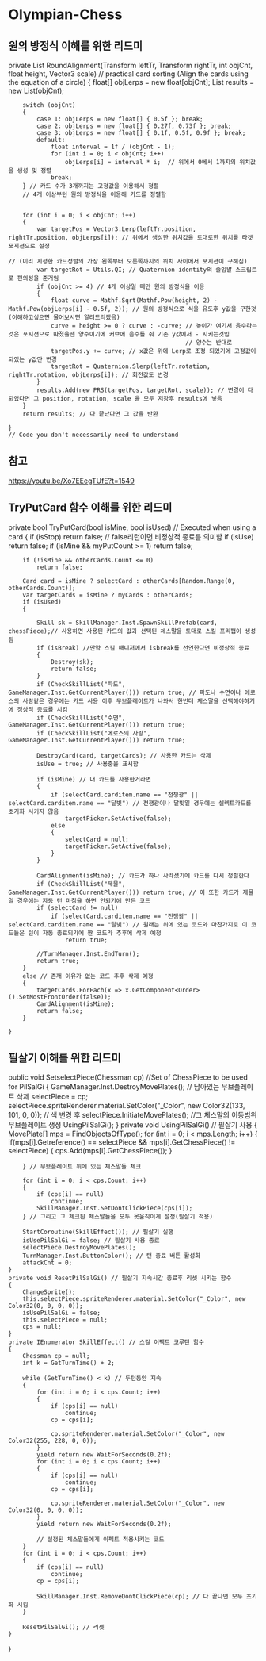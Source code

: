 # Olympian-Chess

## 원의 방정식 이해를 위한 리드미

private List<PRS> RoundAlignment(Transform leftTr, Transform rightTr, int objCnt, float height, Vector3 scale) // practical card sorting (Align the cards using the equation of a circle)
    {
        float[] objLerps = new float[objCnt];
        List<PRS> results = new List<PRS>(objCnt);

        switch (objCnt)
        {
            case 1: objLerps = new float[] { 0.5f }; break;
            case 2: objLerps = new float[] { 0.27f, 0.73f }; break;
            case 3: objLerps = new float[] { 0.1f, 0.5f, 0.9f }; break;
            default:
                float interval = 1f / (objCnt - 1);
                for (int i = 0; i < objCnt; i++)
                    objLerps[i] = interval * i;  // 위에서 0에서 1까지의 위치값을 생성 및 정렬
                break;
        } // 카드 수가 3개까지는 고정값을 이용해서 정렬
        // 4개 이상부턴 원의 방정식을 이용해 카드를 정렬함


        for (int i = 0; i < objCnt; i++)
        {
            var targetPos = Vector3.Lerp(leftTr.position, rightTr.position, objLerps[i]); // 위에서 생성한 위치값을 토대로한 위치를 타겟 포지션으로 설정
                                                                                          // (미리 지정한 카드정렬의 가장 왼쪽부터 오른쪽까지의 위치 사이에서 포지션이 구해짐)
            var targetRot = Utils.QI; // Quaternion identity의 줄임말 스크립트로 편의성을 준거임
            if (objCnt >= 4) // 4개 이상일 때만 원의 방정식을 이용
            {
                float curve = Mathf.Sqrt(Mathf.Pow(height, 2) - Mathf.Pow(objLerps[i] - 0.5f, 2)); // 원의 방정식으로 식을 유도후 y값을 구한것(이해하고싶으면 물어보시면 알려드리겠음)
                curve = height >= 0 ? curve : -curve; // 높이가 여기서 음수라는것은 포지션으로 따졌을땐 양수이기에 커브에 음수를 줘 기존 y값에서 - 시키는것임
                                                      // 양수는 반대로
                targetPos.y += curve; // x값은 위에 Lerp로 조정 되었기에 고정값이 되있는 y값만 변경
                targetRot = Quaternion.Slerp(leftTr.rotation, rightTr.rotation, objLerps[i]); // 회전값도 변경
            }
            results.Add(new PRS(targetPos, targetRot, scale)); // 변경이 다 되었다면 그 position, rotation, scale 을 모두 저장후 results에 넣음
        }
        return results; // 다 끝났다면 그 값을 반환

    }
    // Code you don't necessarily need to understand

## 참고 
https://youtu.be/Xo7EEegTUfE?t=1549

## TryPutCard 함수 이해를 위한 리드미

private bool TryPutCard(bool isMine, bool isUsed) // Executed when using a card
    {
        if (isStop) return false; // false리턴이면 비정상적 종료를 의미함
        if (isUse) return false;
        if (isMine && myPutCount >= 1)
            return false;

        if (!isMine && otherCards.Count <= 0)
            return false;

        Card card = isMine ? selectCard : otherCards[Random.Range(0, otherCards.Count)];
        var targetCards = isMine ? myCards : otherCards;
        if (isUsed)
        {

            Skill sk = SkillManager.Inst.SpawnSkillPrefab(card, chessPiece);// 사용하면 사용된 카드의 값과 선택된 체스말을 토대로 스킬 프리팹이 생성됨
            if (isBreak) //만약 스킬 매니저에서 isbreak를 선언한다면 비정상적 종료
            {
                Destroy(sk);
                return false;
            }
            if (CheckSkillList("파도", GameManager.Inst.GetCurrentPlayer())) return true; // 파도나 수면이나 에로스의 사랑같은 경우에는 카드 사용 이후 무브플레이트가 나와서 한번더 체스말을 선택해야하기에 정상적 종료를 시킴
            if (CheckSkillList("수면", GameManager.Inst.GetCurrentPlayer())) return true;
            if (CheckSkillList("에로스의 사랑", GameManager.Inst.GetCurrentPlayer())) return true;

            DestroyCard(card, targetCards); // 사용한 카드는 삭제
            isUse = true; // 사용중을 표시함

            if (isMine) // 내 카드를 사용한거라면
            {
                if (selectCard.carditem.name == "전쟁광" || selectCard.carditem.name == "달빛") // 전쟁광이나 달빛일 경우에는 셀렉트카드를 초기화 시키지 않음
                    targetPicker.SetActive(false);
                else
                {
                    selectCard = null;
                    targetPicker.SetActive(false);
                }
            }

            CardAlignment(isMine); // 카드가 하나 사라졌기에 카드를 다시 정렬한다
            if (CheckSkillList("제물", GameManager.Inst.GetCurrentPlayer())) return true; // 이 또한 카드가 제물일 경우에는 자동 턴 마침을 하면 안되기에 만든 코드
            if (selectCard != null)
                if (selectCard.carditem.name == "전쟁광" || selectCard.carditem.name == "달빛") // 원래는 위에 있는 코드와 마찬가지로 이 코드들은 턴이 자동 종료되기에 짠 코드라 추후에 삭제 예정
                    return true;

            //TurnManager.Inst.EndTurn();
            return true;
        }
        else // 존재 이유가 없는 코드 추후 삭제 예정
        {
            targetCards.ForEach(x => x.GetComponent<Order>().SetMostFrontOrder(false));
            CardAlignment(isMine);
            return false;
        }

    }

## 필살기 이해를 위한 리드미

public void SetselectPiece(Chessman cp) //Set of ChessPiece to be used for PilSalGi
    {
        GameManager.Inst.DestroyMovePlates(); // 남아있는 무브플레이트 삭제
        selectPiece = cp;
        selectPiece.spriteRenderer.material.SetColor("_Color", new Color32(133, 101, 0, 0)); // 색 변경 후
        selectPiece.InitiateMovePlates(); //그 체스말의 이동범위 무브플레이트 생성
        UsingPilSalGi();
    }
    private void UsingPilSalGi() // 필살기 사용
    {
        MovePlate[] mps = FindObjectsOfType<MovePlate>();
        for (int i = 0; i < mps.Length; i++)
        {
            if(mps[i].Getreference() == selectPiece && mps[i].GetChessPiece() != selectPiece)
            {
                cps.Add(mps[i].GetChessPiece());
            }
            
        } // 무브플레이트 위에 있는 체스말들 체크

        for (int i = 0; i < cps.Count; i++)
        {
            if (cps[i] == null)
                continue;
            SkillManager.Inst.SetDontClickPiece(cps[i]);
        } // 그리고 그 체크된 체스말들을 모두 못움직이게 설정(필살기 적용)

        StartCoroutine(SkillEffect()); // 필살기 실행
        isUsePilSalGi = false; // 필살기 사용 종료
        selectPiece.DestroyMovePlates();
        TurnManager.Inst.ButtonColor(); // 턴 종료 버튼 활성화
        attackCnt = 0;
    }
    private void ResetPilSalGi() // 필살기 지속시간 종료후 리셋 시키는 함수
    {
        ChangeSprite();
        this.selectPiece.spriteRenderer.material.SetColor("_Color", new Color32(0, 0, 0, 0));
        isUsePilSalGi = false;
        this.selectPiece = null;
        cps = null;
    }
    private IEnumerator SkillEffect() // 스킬 이펙트 코루틴 함수
    {
        Chessman cp = null;
        int k = GetTurnTime() + 2;
        
        while (GetTurnTime() < k) // 두턴동안 지속
        {
            for (int i = 0; i < cps.Count; i++)
            {
                if (cps[i] == null)
                    continue;
                cp = cps[i];

                cp.spriteRenderer.material.SetColor("_Color", new Color32(255, 228, 0, 0));
            }
            yield return new WaitForSeconds(0.2f);
            for (int i = 0; i < cps.Count; i++)
            {
                if (cps[i] == null)
                    continue;
                cp = cps[i];

                cp.spriteRenderer.material.SetColor("_Color", new Color32(0, 0, 0, 0));
            }
            yield return new WaitForSeconds(0.2f);

            // 설정된 체스말들에게 이펙트 적용시키는 코드
        } 
        for (int i = 0; i < cps.Count; i++) 
        {
            if (cps[i] == null)
                continue;
            cp = cps[i];

            SkillManager.Inst.RemoveDontClickPiece(cp); // 다 끝나면 모두 초기화 시킴
        }
        
        ResetPilSalGi(); // 리셋
    }
}